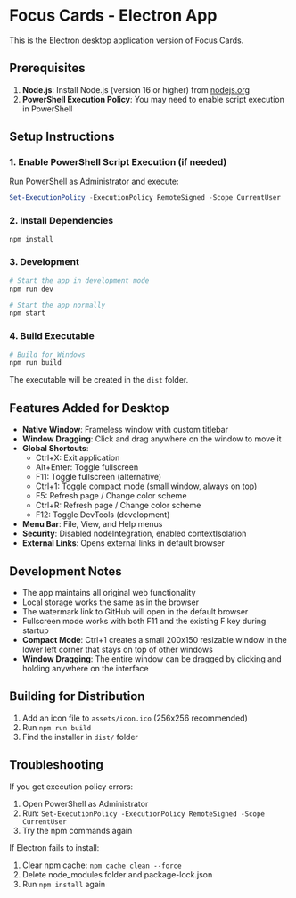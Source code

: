 # Focus Cards - Electron App

This is the Electron desktop application version of Focus Cards.

## Prerequisites

1. **Node.js**: Install Node.js (version 16 or higher) from [nodejs.org](https://nodejs.org/)
2. **PowerShell Execution Policy**: You may need to enable script execution in PowerShell

## Setup Instructions

### 1. Enable PowerShell Script Execution (if needed)
Run PowerShell as Administrator and execute:
```powershell
Set-ExecutionPolicy -ExecutionPolicy RemoteSigned -Scope CurrentUser
```

### 2. Install Dependencies
```bash
npm install
```

### 3. Development
```bash
# Start the app in development mode
npm run dev

# Start the app normally
npm start
```

### 4. Build Executable
```bash
# Build for Windows
npm run build
```

The executable will be created in the `dist` folder.

## Features Added for Desktop

- **Native Window**: Frameless window with custom titlebar
- **Window Dragging**: Click and drag anywhere on the window to move it
- **Global Shortcuts**: 
  - Ctrl+X: Exit application
  - Alt+Enter: Toggle fullscreen
  - F11: Toggle fullscreen (alternative)
  - Ctrl+1: Toggle compact mode (small window, always on top)
  - F5: Refresh page / Change color scheme
  - Ctrl+R: Refresh page / Change color scheme
  - F12: Toggle DevTools (development)
- **Menu Bar**: File, View, and Help menus
- **Security**: Disabled nodeIntegration, enabled contextIsolation
- **External Links**: Opens external links in default browser

## Development Notes

- The app maintains all original web functionality
- Local storage works the same as in the browser
- The watermark link to GitHub will open in the default browser
- Fullscreen mode works with both F11 and the existing F key during startup
- **Compact Mode**: Ctrl+1 creates a small 200x150 resizable window in the lower left corner that stays on top of other windows
- **Window Dragging**: The entire window can be dragged by clicking and holding anywhere on the interface

## Building for Distribution

1. Add an icon file to `assets/icon.ico` (256x256 recommended)
2. Run `npm run build`
3. Find the installer in `dist/` folder

## Troubleshooting

If you get execution policy errors:
1. Open PowerShell as Administrator
2. Run: `Set-ExecutionPolicy -ExecutionPolicy RemoteSigned -Scope CurrentUser`
3. Try the npm commands again

If Electron fails to install:
1. Clear npm cache: `npm cache clean --force`
2. Delete node_modules folder and package-lock.json
3. Run `npm install` again
